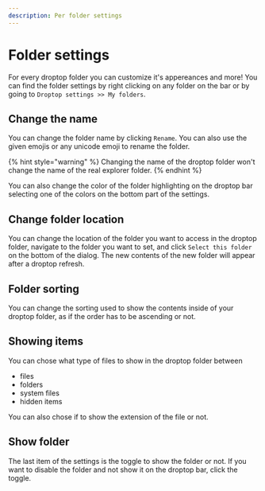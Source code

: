 ```yaml
---
description: Per folder settings
---
```


# Folder settings

For every droptop folder you can customize it's appereances and more! You can find the folder settings by right clicking on any folder on the bar or by going to `Droptop settings >> My folders`.

## Change the name

You can change the folder name by clicking `Rename`. You can also use the given emojis or any unicode emoji to rename the folder.&#x20;

{% hint style="warning" %}
Changing the name of the droptop folder won't change the name of the real explorer folder.
{% endhint %}

You can also change the color of the folder highlighting on the droptop bar selecting one of the colors on the bottom part of the settings.

## Change folder location

You can change the location of the folder you want to access in the droptop folder, navigate to the folder you want to set, and click `Select this folder` on the bottom of the dialog. The new contents of the new folder will appear after a droptop refresh.

## Folder sorting

You can change the sorting used to show the contents inside of your droptop folder, as if the order has to be ascending or not.

## Showing items

You can chose what type of files to show in the droptop folder between

* files
* folders
* system files
* hidden items

You can also chose if to show the extension of the file or not.

## Show folder

The last item of the settings is the toggle to show the folder or not. If you want to disable the folder and not show it on the droptop bar, click the toggle.
